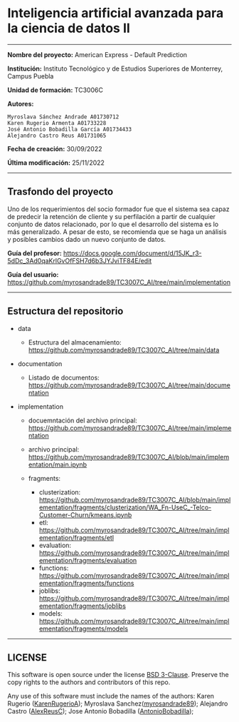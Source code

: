 # **Inteligencia artificial avanzada para la ciencia de datos II**

---

**Nombre del proyecto:** American Express - Default Prediction

**Institución:** Instituto Tecnológico y de Estudios Superiores de Monterrey, Campus Puebla

**Unidad de formación:** TC3006C

**Autores:**

    Myroslava Sánchez Andrade A01730712
    Karen Rugerio Armenta A01733228
    José Antonio Bobadilla García A01734433
    Alejandro Castro Reus A01731065

**Fecha de creación:** 30/09/2022

**Última modificación:** 25/11/2022

---

## **Trasfondo del proyecto**

Uno de los requerimientos del socio formador fue que el sistema sea capaz de predecir la retención de cliente y su perfilación a partir de cualquier conjunto de datos relacionado, por lo que el desarrollo del sistema es lo más generalizado. A pesar de esto, se recomienda que se haga un análisis y posibles cambios dado un nuevo conjunto de datos.

**Guía del profesor:** https://docs.google.com/document/d/15JK_r3-5dDc_3Ad0qaKrlGvOfFSH7d6b3JYJviTF84E/edit

**Guía del usuario:** https://github.com/myrosandrade89/TC3007C_AI/tree/main/implementation

---

## **Estructura del repositorio**

- data

  - Estructura del almacenamiento: https://github.com/myrosandrade89/TC3007C_AI/tree/main/data

- documentation

  - Listado de documentos: https://github.com/myrosandrade89/TC3007C_AI/tree/main/documentation

- implementation

  - docuemntación del archivo principal: https://github.com/myrosandrade89/TC3007C_AI/tree/main/implementation

  - archivo principal: https://github.com/myrosandrade89/TC3007C_AI/blob/main/implementation/main.ipynb

  - fragments:

    - clusterization: https://github.com/myrosandrade89/TC3007C_AI/blob/main/implementation/fragments/clusterization/WA_Fn-UseC_-Telco-Customer-Churn/kmeans.ipynb
    - etl: https://github.com/myrosandrade89/TC3007C_AI/tree/main/implementation/fragments/etl
    - evaluation: https://github.com/myrosandrade89/TC3007C_AI/tree/main/implementation/fragments/evaluation
    - functions: https://github.com/myrosandrade89/TC3007C_AI/tree/main/implementation/fragments/functions
    - joblibs: https://github.com/myrosandrade89/TC3007C_AI/tree/main/implementation/fragments/joblibs
    - models: https://github.com/myrosandrade89/TC3007C_AI/tree/main/implementation/fragments/models

---

## LICENSE

This software is open source under the license [BSD 3-Clause](https://github.com/myrosandrade89/TC3007C_AI/blob/develop/LICENSE.md). Preserve the copy rights to the authors and contributors of this repo.

Any use of this software must include the names of the authors:
Karen Rugerio ([KarenRugerioA](https://github.com/KarenRugerioA)); Myroslava Sanchez([myrosandrade89](https://github.com/myrosandrade89)); Alejandro Castro ([AlexReusC](https://github.com/AlexReusC)); Jose Antonio Bobadilla ([AntonioBobadilla](https://github.com/AntonioBobadilla));
